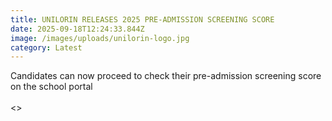 ```yaml
---
title: UNILORIN RELEASES 2025 PRE-ADMISSION SCREENING SCORE
date: 2025-09-18T12:24:33.844Z
image: /images/uploads/unilorin-logo.jpg
category: Latest
---
```

Candidates can now proceed to check their pre-admission screening score on the school portal\
\
<﻿>